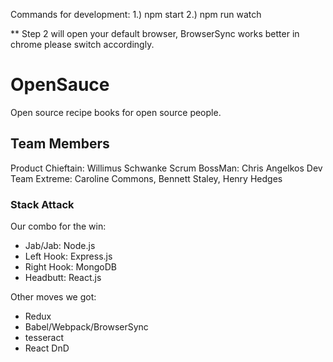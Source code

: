 

Commands for development:
1.) npm start
2.) npm run watch

** Step 2 will open your default browser, BrowserSync works better in chrome please switch accordingly.

# OpenSauce
Open source recipe books for open source people.

## Team Members
Product Chieftain: Willimus Schwanke
Scrum BossMan: Chris Angelkos
Dev Team Extreme: Caroline Commons, Bennett Staley, Henry Hedges

### Stack Attack
Our combo for the win:
- Jab/Jab: Node.js
- Left Hook: Express.js
- Right Hook: MongoDB
- Headbutt: React.js

Other moves we got:
- Redux
- Babel/Webpack/BrowserSync
- tesseract
- React DnD

